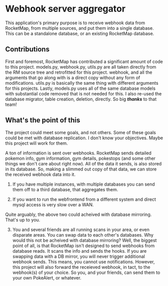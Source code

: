 # Webhook server aggregator

This application's primary purpose is to receive webhook data from 
RocketMap, from multiple sources, and put them into a single 
database.  This can be a standalone database, or an existing 
RocketMap database.  

## Contributions ##

First and foremost, RocketMap has contributed a significant amount of
code to this project.  models.py, webhook.py, utils.py are all taken
directly from the RM source tree and retrofitted for this project.
webhook, and all the arguments that go along with is a direct copy
without any form of modifications. utils.py is basically the same
thing with different arguments for this projects.  Lastly, models.py
uses all of the same database models with substantial code removed 
that is not needed for this.  I also re-used the database migrator,
table creation, deletion, directly.  So big ___thanks___ to that team!

## What's the point of this ##

The project could meet some goals, and not others.  Some of these goals
could be met with database replication.  I don't know your objectives.
Maybe this project will work for them.

A ton of information is sent over webhooks.  RocketMap sends detailed 
pokemon info, gym information, gym details, pokestops (and some other
things we don't care about right now). All of the data it sends, is 
also stored in its database.  So, making a slimmed out copy of that
data, we can store the received webhook data into it.  

1) If you have multiple instances, with multiple databases you can send
them off to a third database, that aggregates them.

2) If you want to run the webfrontend from a different system and direct
mysql access is very slow over a WAN.

Quite arguably, the above two could acheived with database mirroring.
That's up to you.

3) You and several friends are all running scans in your area, or even 
disparate areas.  You can swap data to each other's databases.
Why would this not be acheived with database mirroring? Well, the
biggest point of all, is that RocketMap isn't designed to send webhooks
from database reads.  It scans the info and sends the hooks. If you are
swapping data with a DB mirror, you will never trigger additional
webhook sends. This means, you cannot use notifications.  However, this
project will also forward the receieved webhook, in tact, to the
webhook(s) of your choice. So you, and your friends, can send them to
your own PokeAlert, or whatever.



